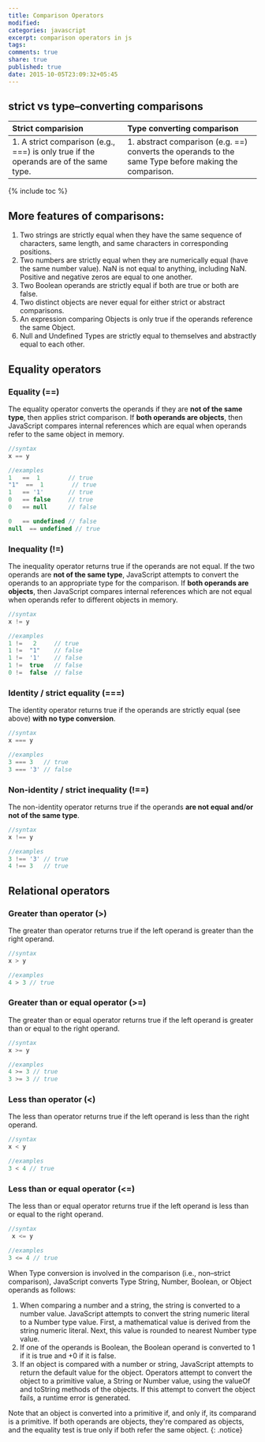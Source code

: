 ```yaml
---
title: Comparison Operators
modified:
categories: javascript
excerpt: comparison operators in js
tags:
comments: true
share: true
published: true
date: 2015-10-05T23:09:32+05:45
---
```

## strict vs type–converting comparisons

| Strict comparision | Type converting comparison |
|:------------- |:------------------------------------- |
| 1. A strict comparison (e.g., ===) is only true if the operands are of the same type.	| 1. abstract comparison (e.g. ==) converts the operands to the same Type before making the comparison.	|

{% include toc %}

## More features of comparisons:

1. Two strings are strictly equal when they have the same sequence of characters, same length, and same characters in corresponding positions.
2. Two numbers are strictly equal when they are numerically equal (have the same number value). NaN is not equal to anything, including NaN. Positive and negative zeros are equal to one another.
3. Two Boolean operands are strictly equal if both are true or both are false.
4. Two distinct objects are never equal for either strict or abstract comparisons.
5. An expression comparing Objects is only true if the operands reference the same Object.
6. Null and Undefined Types are strictly equal to themselves and abstractly equal to each other.

## Equality operators

### Equality (==)

The equality operator converts the operands if they are **not of the same type**, then applies strict comparison. If **both operands are objects**, then JavaScript compares internal references which are equal when operands refer to the same object in memory.

```javascript
//syntax
x == y
```

```javascript
//examples
1   ==  1        // true
"1"  ==  1        // true
1   == '1'       // true
0   == false     // true
0   == null      // false

0   == undefined // false
null  == undefined // true
```

### Inequality (!=)

The inequality operator returns true if the operands are not equal. If the two operands are **not of the same type**, JavaScript attempts to convert the operands to an appropriate type for the comparison. If **both operands are objects**, then JavaScript compares internal references which are not equal when operands refer to different objects in memory.

```javascript
//syntax
x != y
```

```javascript
//examples
1 !=   2     // true
1 !=  "1"    // false
1 !=  '1'    // false
1 !=  true   // false
0 !=  false  // false
```

### Identity / strict equality (===)

The identity operator returns true if the operands are strictly equal (see above) **with no type conversion**.

```javascript
//syntax
x === y
```

```javascript
//examples
3 === 3   // true
3 === '3' // false
```

### Non-identity / strict inequality (!==)

The non-identity operator returns true if the operands **are not equal and/or not of the same type**.

```javascript
//syntax
x !== y
```

```javascript
//examples
3 !== '3' // true
4 !== 3   // true
```

## Relational operators

### Greater than operator (>)

The greater than operator returns true if the left operand is greater than the right operand.

```javascript
//syntax
x > y
```

```javascript
//examples
4 > 3 // true
```

### Greater than or equal operator (>=)

The greater than or equal operator returns true if the left operand is greater than or equal to the right operand.

```javascript
//syntax
x >= y
```

```javascript
//examples
4 >= 3 // true
3 >= 3 // true
```


### Less than operator (<)

The less than operator returns true if the left operand is less than the right operand.

```javascript
//syntax
x < y
```

```javascript
//examples
3 < 4 // true
```


### Less than or equal operator (<=)

The less than or equal operator returns true if the left operand is less than or equal to the right operand.

```javascript
//syntax
 x <= y
```

```javascript
//examples
3 <= 4 // true
```

When Type conversion is involved in the comparison (i.e., non–strict comparison), JavaScript converts Type String, Number, Boolean, or Object operands as follows:

1. When comparing a number and a string, the string is converted to a number value. JavaScript attempts to convert the string numeric literal to a Number type value. First, a mathematical value is derived from the string numeric literal. Next, this value is rounded to nearest Number type value.
2. If one of the operands is Boolean, the Boolean operand is converted to 1 if it is true and +0 if it is false.
3. If an object is compared with a number or string, JavaScript attempts to return the default value for the object. Operators attempt to convert the object to a primitive value, a String or Number value, using the valueOf and toString methods of the objects. If this attempt to convert the object fails, a runtime error is generated.

Note that an object is converted into a primitive if, and only if, its comparand is a primitive. If both operands are objects, they're compared as objects, and the equality test is true only if both refer the same object.
{: .notice}